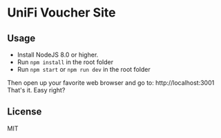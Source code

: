 # UniFi Voucher Site

## Usage
- Install NodeJS 8.0 or higher.
- Run `npm install` in the root folder
- Run `npm start` or `npm run dev` in the root folder

Then open up your favorite web browser and go to: http://localhost:3001
That's it. Easy right?

## License

MIT
